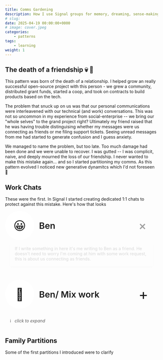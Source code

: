 ```yaml
---
title: Comms Gardening
description: How I use Signal groups for memory, dreaming, sense-making, coherance.
# slug:
date: 2025-04-19 00:00:00+0000
# image: cover.jpeg
categories:
    - patterns
tags:
    - learning
weight: 1
---
```


## The death of a friendship :skull: :seedling:

This pattern was born of the death of a relationship. I helped grow an really
successful open-source project with this person - we grew a community,
distributed grant funds, started a coop, and took on contracts to build products
based on the tech. 

The problem that snuck up on us was that our personal communications were
interleavened with our technical (and work) conversations. This was not so
uncommon in my experience from social-enterprise -- we bring our "whole selves"
to the grand project right? Ultimately my friend raised that he was having trouble
distinguising whether my messages were us connecting as friends or me filing
support tickets. Seeing unread messages from me had started to generate
confusion and I guess anxiety.

We managed to name the problem, but too late. Too much damage had been done and
we were unable to recover. I was gutted -- I was complicit, naive, and deeply
mourned the loss of our friendship. I never wanted to make this mistake again...
and so I started partitioning my comms. As this pattern evolved I noticed new
generative dynamitcs which I'd not foreseen :seedling:


## Work Chats

These were the first. In Signal I started creating dedicated 1:1 chats to
protect against this mistake. Here's how that looks 

<div class='chats'>
  <details open="">
    <summary>
      <div class='icon'>😀</div>
      <div class='title'>Ben</div>
      <div class='expand-symbol'>+</div>
    </summary>

  If I write something in here it's me writing to Ben as a
  friend. He doesn't need to worry I'm coming at him with some work request, this
  is about us connecting as friends.
  </details>

  <details>
    <summary>
      <div class='icon'>💼</div>
      <div class='title'>Ben/ Mix work</div>
      <div class='expand-symbol'>+</div>
    </summary>

  Work coordination. If it's out-of-office hours, this can wait.
  </details>

:information_source: &nbsp; _click to expand_
</div>


## Family Partitions

Some of the first partitions I introduced were to clarify

<style>
.chats {
  --summary-bg: var(--body-background);
  --icon-bg: white;
  --details-bg: var(--card-background);

  background: var(--body-background);
  padding: 2rem calc(var(--card-padding) + 0rem);
  /* border-radius: 1rem; */
  margin: 0 calc(-1 * var(--card-padding));

  display: grid;
  grid-gap: 1rem;

  > p {
    padding-left: 1rem;
    opacity: 0.7;
  }
}

details {
  /* padding: 10px !important; */
  /* background: red; */
  margin: 0 !important;

  cursor: pointer;
  transition: 0.15s background linear;

  summary {
    list-style: none;
    background: var(--summary-bg);

    display: grid;
    grid-template-columns: auto 1fr auto;
    align-items: center;
    grid-gap: 1rem;

    .icon {
      width: 6rem;
      height: 6rem;
      font-size: 2.5rem;
      background: var(--icon-bg);
      border-radius: 50%;

      display: grid;
      justify-items: center;
      align-items: center;
    }
    .title {
      font-size: 1.8rem;
      font-weight: 600;
    }
    .expand-symbol {
      font-size: 3rem;
      margin-right: 2rem;

      display: grid;
      text-align: center;

      transition: all linear .2s;
    }
  }
}

details p {
  cursor: auto;
  background: var(--details-bg);
  padding: 1rem;
  margin: 1rem;
  /* width: 250px; */
  /* position: absolute; */
  left: 0;
  top: 35px;
  border-radius: 4px;
  right: 0;

  box-shadow:
    0px 3px 5px -1px rgba(0, 0, 0, 0.08),
    0px 6px 10px 0px rgba(0, 0, 0, 0.05),
    0px 1px 18px 0px rgba(0, 0, 0, 0.02);

  &:before {
    content: "";
    width: 0;
    height: 0;
    border-left: 8px solid transparent;
    border-right: 8px solid transparent;
    border-bottom: 12px solid var(--details-bg);
    top: -10px;
    position: absolute;
    left: 10px;
  }
}

details[open] {
  .expand-symbol {
    transform: rotate(45deg);
    opacity: 0.4;
  }

  p {
   animation: animateDown 0.2s linear forwards;
 }
}

@keyframes animateDown {
  0% {
    opacity: 0;
    transform: translatey(-15px);
  }
  100% {
    opacity: 1;
    transform: translatey(0);
  }
}

</style>
